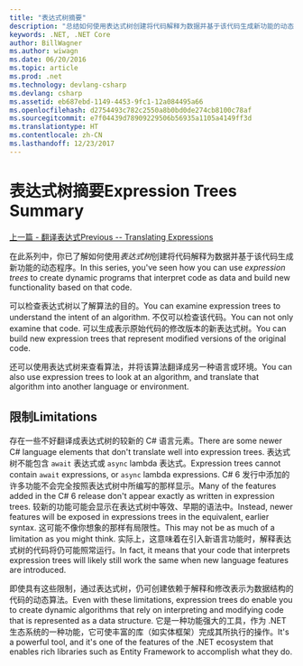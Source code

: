 ```yaml
---
title: "表达式树摘要"
description: "总结如何使用表达式树创建将代码解释为数据并基于该代码生成新功能的动态程序。"
keywords: .NET, .NET Core
author: BillWagner
ms.author: wiwagn
ms.date: 06/20/2016
ms.topic: article
ms.prod: .net
ms.technology: devlang-csharp
ms.devlang: csharp
ms.assetid: eb687ebd-1149-4453-9fc1-12a084495a66
ms.openlocfilehash: d2754493c782c2550a8b0bd0de274cb8100c78af
ms.sourcegitcommit: e7f04439d78909229506b56935a1105a4149ff3d
ms.translationtype: HT
ms.contentlocale: zh-CN
ms.lasthandoff: 12/23/2017
---
```

# <a name="expression-trees-summary"></a><span data-ttu-id="0720f-104">表达式树摘要</span><span class="sxs-lookup"><span data-stu-id="0720f-104">Expression Trees Summary</span></span>

[<span data-ttu-id="0720f-105">上一篇 - 翻译表达式</span><span class="sxs-lookup"><span data-stu-id="0720f-105">Previous -- Translating Expressions</span></span>](expression-trees-translating.md)

<span data-ttu-id="0720f-106">在此系列中，你已了解如何使用*表达式树*创建将代码解释为数据并基于该代码生成新功能的动态程序。</span><span class="sxs-lookup"><span data-stu-id="0720f-106">In this series, you've seen how you can use *expression trees* to create dynamic programs that interpret code as data and build new functionality based on that code.</span></span>

<span data-ttu-id="0720f-107">可以检查表达式树以了解算法的目的。</span><span class="sxs-lookup"><span data-stu-id="0720f-107">You can examine expression trees to understand the intent of an algorithm.</span></span> <span data-ttu-id="0720f-108">不仅可以检查该代码。</span><span class="sxs-lookup"><span data-stu-id="0720f-108">You can not only examine that code.</span></span> <span data-ttu-id="0720f-109">可以生成表示原始代码的修改版本的新表达式树。</span><span class="sxs-lookup"><span data-stu-id="0720f-109">You can build new expression trees that represent modified versions of the original code.</span></span>

<span data-ttu-id="0720f-110">还可以使用表达式树来查看算法，并将该算法翻译成另一种语言或环境。</span><span class="sxs-lookup"><span data-stu-id="0720f-110">You can also use expression trees to look at an algorithm, and translate that algorithm into another language or environment.</span></span> 

## <a name="limitations"></a><span data-ttu-id="0720f-111">限制</span><span class="sxs-lookup"><span data-stu-id="0720f-111">Limitations</span></span>

<span data-ttu-id="0720f-112">存在一些不好翻译成表达式树的较新的 C# 语言元素。</span><span class="sxs-lookup"><span data-stu-id="0720f-112">There are some newer C# language elements that don't translate well into expression trees.</span></span> <span data-ttu-id="0720f-113">表达式树不能包含 `await` 表达式或 `async` lambda 表达式。</span><span class="sxs-lookup"><span data-stu-id="0720f-113">Expression trees cannot contain `await` expressions, or `async` lambda expressions.</span></span> <span data-ttu-id="0720f-114">C# 6 发行中添加的许多功能不会完全按照表达式树中所编写的那样显示。</span><span class="sxs-lookup"><span data-stu-id="0720f-114">Many of the features added in the C# 6 release don't appear exactly as written in expression trees.</span></span> <span data-ttu-id="0720f-115">较新的功能可能会显示在表达式树中等效、早期的语法中。</span><span class="sxs-lookup"><span data-stu-id="0720f-115">Instead, newer features will be exposed in expressions trees in the equivalent, earlier syntax.</span></span> <span data-ttu-id="0720f-116">这可能不像你想象的那样有局限性。</span><span class="sxs-lookup"><span data-stu-id="0720f-116">This may not be as much of a limitation as you might think.</span></span> <span data-ttu-id="0720f-117">实际上，这意味着在引入新语言功能时，解释表达式树的代码将仍可能照常运行。</span><span class="sxs-lookup"><span data-stu-id="0720f-117">In fact, it means that your code that interprets expression trees will likely still work the same when new language features are introduced.</span></span>

<span data-ttu-id="0720f-118">即使具有这些限制，通过表达式树，仍可创建依赖于解释和修改表示为数据结构的代码的动态算法。</span><span class="sxs-lookup"><span data-stu-id="0720f-118">Even with these limitations, expression trees do enable you to create dynamic algorithms that rely on interpreting and modifying code that is represented as a data structure.</span></span> <span data-ttu-id="0720f-119">它是一种功能强大的工具，作为 .NET 生态系统的一种功能，它可使丰富的库（如实体框架）完成其所执行的操作。</span><span class="sxs-lookup"><span data-stu-id="0720f-119">It's a powerful tool, and it's one of the features of the .NET ecosystem that enables rich libraries such as Entity Framework to accomplish what they do.</span></span>

